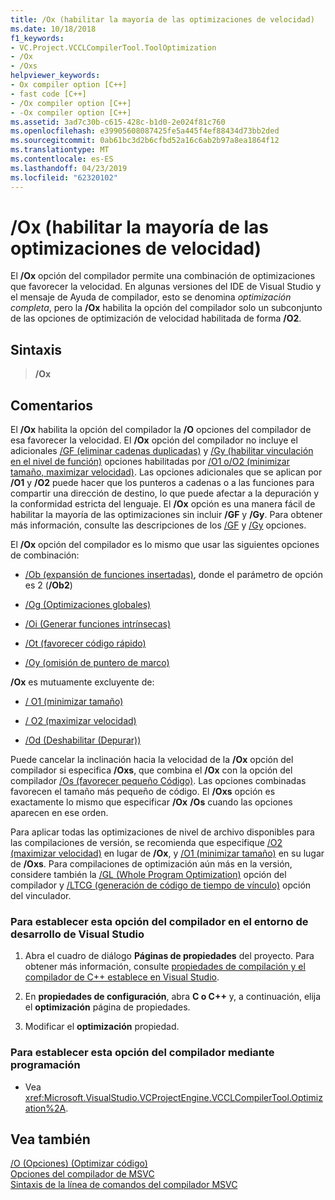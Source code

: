```yaml
---
title: /Ox (habilitar la mayoría de las optimizaciones de velocidad)
ms.date: 10/18/2018
f1_keywords:
- VC.Project.VCCLCompilerTool.ToolOptimization
- /Ox
- /Oxs
helpviewer_keywords:
- Ox compiler option [C++]
- fast code [C++]
- /Ox compiler option [C++]
- -Ox compiler option [C++]
ms.assetid: 3ad7c30b-c615-428c-b1d0-2e024f81c760
ms.openlocfilehash: e39905608087425fe5a445f4ef88434d73bb2ded
ms.sourcegitcommit: 0ab61bc3d2b6cfbd52a16c6ab2b97a8ea1864f12
ms.translationtype: MT
ms.contentlocale: es-ES
ms.lasthandoff: 04/23/2019
ms.locfileid: "62320102"
---
```

# <a name="ox-enable-most-speed-optimizations"></a>/Ox (habilitar la mayoría de las optimizaciones de velocidad)

El **/Ox** opción del compilador permite una combinación de optimizaciones que favorecer la velocidad. En algunas versiones del IDE de Visual Studio y el mensaje de Ayuda de compilador, esto se denomina *optimización completa*, pero la **/Ox** habilita la opción del compilador solo un subconjunto de las opciones de optimización de velocidad habilitada de forma **/O2**.

## <a name="syntax"></a>Sintaxis

> **/Ox**

## <a name="remarks"></a>Comentarios

El **/Ox** habilita la opción del compilador la **/O** opciones del compilador de esa favorecer la velocidad. El **/Ox** opción del compilador no incluye el adicionales [/GF (eliminar cadenas duplicadas)](gf-eliminate-duplicate-strings.md) y [/Gy (habilitar vinculación en el nivel de función)](gy-enable-function-level-linking.md) opciones habilitadas por [/O1 o/O2 (minimizar tamaño, maximizar velocidad)](o1-o2-minimize-size-maximize-speed.md). Las opciones adicionales que se aplican por **/O1** y **/O2** puede hacer que los punteros a cadenas o a las funciones para compartir una dirección de destino, lo que puede afectar a la depuración y la conformidad estricta del lenguaje. El **/Ox** opción es una manera fácil de habilitar la mayoría de las optimizaciones sin incluir **/GF** y **/Gy**. Para obtener más información, consulte las descripciones de los [/GF](gf-eliminate-duplicate-strings.md) y [/Gy](gy-enable-function-level-linking.md) opciones.

El **/Ox** opción del compilador es lo mismo que usar las siguientes opciones de combinación:

- [/Ob (expansión de funciones insertadas)](ob-inline-function-expansion.md), donde el parámetro de opción es 2 (**/Ob2**)

- [/Og (Optimizaciones globales)](og-global-optimizations.md)

- [/Oi (Generar funciones intrínsecas)](oi-generate-intrinsic-functions.md)

- [/Ot (favorecer código rápido)](os-ot-favor-small-code-favor-fast-code.md)

- [/Oy (omisión de puntero de marco)](oy-frame-pointer-omission.md)

**/Ox** es mutuamente excluyente de:

- [/ O1 (minimizar tamaño)](o1-o2-minimize-size-maximize-speed.md)

- [/ O2 (maximizar velocidad)](o1-o2-minimize-size-maximize-speed.md)

- [/Od (Deshabilitar (Depurar))](od-disable-debug.md)

Puede cancelar la inclinación hacia la velocidad de la **/Ox** opción del compilador si especifica **/Oxs**, que combina el **/Ox** con la opción del compilador [/Os (favorecer pequeño Código)](os-ot-favor-small-code-favor-fast-code.md). Las opciones combinadas favorecen el tamaño más pequeño de código.  El **/Oxs** opción es exactamente lo mismo que especificar **/Ox** **/Os** cuando las opciones aparecen en ese orden.

Para aplicar todas las optimizaciones de nivel de archivo disponibles para las compilaciones de versión, se recomienda que especifique [/O2 (maximizar velocidad)](o1-o2-minimize-size-maximize-speed.md) en lugar de **/Ox**, y [/O1 (minimizar tamaño)](o1-o2-minimize-size-maximize-speed.md) en su lugar de **/Oxs**. Para compilaciones de optimización aún más en la versión, considere también la [/GL (Whole Program Optimization)](gl-whole-program-optimization.md) opción del compilador y [/LTCG (generación de código de tiempo de vínculo)](ltcg-link-time-code-generation.md) opción del vinculador.

### <a name="to-set-this-compiler-option-in-the-visual-studio-development-environment"></a>Para establecer esta opción del compilador en el entorno de desarrollo de Visual Studio

1. Abra el cuadro de diálogo **Páginas de propiedades** del proyecto. Para obtener más información, consulte [propiedades de compilación y el compilador de C++ establece en Visual Studio](../working-with-project-properties.md).

1. En **propiedades de configuración**, abra **C o C++** y, a continuación, elija el **optimización** página de propiedades.

1. Modificar el **optimización** propiedad.

### <a name="to-set-this-compiler-option-programmatically"></a>Para establecer esta opción del compilador mediante programación

- Vea <xref:Microsoft.VisualStudio.VCProjectEngine.VCCLCompilerTool.Optimization%2A>.

## <a name="see-also"></a>Vea también

[/O (Opciones) (Optimizar código)](o-options-optimize-code.md)<br/>
[Opciones del compilador de MSVC](compiler-options.md)<br/>
[Sintaxis de la línea de comandos del compilador MSVC](compiler-command-line-syntax.md)

